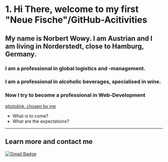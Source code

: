 # 1. Hi There, welcome to my first "Neue Fische"/GitHub-Acitivities

## My name is Norbert Wowy. I am Austrian and I am living in Norderstedt, close to Hamburg, Germany. 
### I am a professional in global logistics and -management.
### I am a professional in alcoholic beverages, specialised in wine.

### Now I try to become a professional in Web-Development

[photolink, chosen by me](https://www.google.com/imgres?imgurl=https%3A%2F%2Fimg.freepik.com%2Ffotos-kostenlos%2Fein-bunter-wolf-mit-schwarzem-hintergrund_1340-40203.jpg%3Fsize%3D626%26ext%3Djpg%26ga%3DGA1.1.386372595.1697587200%26semt%3Dais&tbnid=wfcVlLm3MhNexM&vet=12ahUKEwjnwYDfro6CAxWP2gIHHdRIBAYQMygAegQIARBv..i&imgrefurl=https%3A%2F%2Fde.freepik.com%2Ffotos%2Fneon-wolf&docid=VWz2pe4palUmtM&w=417&h=626&q=fotos&ved=2ahUKEwjnwYDfro6CAxWP2gIHHdRIBAYQMygAegQIARBv)

- What is to come?
- What are the expectations?
--- 
  Learn more and contact me
  ---
[![Gmail Badge](https://img.shields.io/badge/-norbert.wowy@gmail.com-c14438?style=flat&logo=Gmail&logoColor=white)](mailto:norbert.wowy@gmail.com "Connect via Email")

